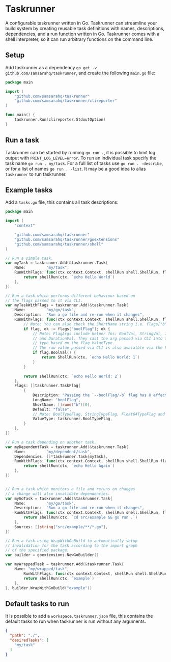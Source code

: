 # Taskrunner
A configurable taskrunner written in Go. Taskrunner can streamline your build system by creating reusable task definitions with names, descriptions, dependencies, and a run function written in Go. Taskrunner comes with a shell interpreter, so it can run arbitrary functions on the command line.

## Setup
Add taskrunner as a dependency `go get -v github.com/samsarahq/taskrunner`, and create the following `main.go` file:
```go
package main

import (
	"github.com/samsarahq/taskrunner"
	"github.com/samsarahq/taskrunner/clireporter"
)

func main() {
	taskrunner.Run(clireporter.StdoutOption)
}
```

## Run a task
Taskrunner can be started by running `go run .`, it is possible to limit log output with `PRINT_LOG_LEVEL=error`. To run an individual task specify the task name `go run . my/task`. For a full list of tasks use `go run . -describe`, or for a list of names `go run . -list`. It may be a good idea to alias `taskrunner` to run taskrunner.

## Example tasks
Add a `tasks.go` file, this contains all task descriptions:
```go
package main

import (
	"context"

	"github.com/samsarahq/taskrunner"
	"github.com/samsarahq/taskrunner/goextensions"
	"github.com/samsarahq/taskrunner/shell"
)

// Run a simple task.
var myTask = taskrunner.Add(&taskrunner.Task{
	Name:         "my/task",
	RunWithFlags: func(ctx context.Context, shellRun shell.ShellRun, flags map[string]taskrunner.FlagArg) error {
		return shellRun(ctx, `echo Hello World`)
	},
})

// Run a task which performs different behaviour based on
// the flags passed to it via CLI.
var myTaskWithFlags = taskrunner.Add(&taskrunner.Task{
	Name:         "my/go/task",
	Description:  "Run a go file and re-run when it changes",
	RunWithFlags: func(ctx context.Context, shellRun shell.ShellRun, flags map[string]taskrunner.FlagArg) error {
		// Note: You can also check the ShortName string i.e. flags["b"].
		if flag, ok := flags["boolFlag"]; ok {
			// Note: FlagArgs include helper fns: BoolVal, StringVal, IntVal, Float64Val
			// and DurationVal. They cast the arg passed via CLI into the appropriate
			// type based on the flag ValueType.
			// The raw value passed via CLI is also avaialble via the FlagArg helper fn Value. 
			if flag.BoolVal() {
				return ShellRun(ctx, `echo Hello World: 1`)
			}
		}
			
		return shellRun(ctx, `echo Hello World: 2`)
	},
	Flags: []taskrunner.TaskFlag{
		{
			Description: "Passing the `--boolFlag/-b` flag has X effect on the task.",
			LongName: "boolFlag",
			ShortName: []rune("b")[0],
			Default: "false",
			// Note: BoolTypeFlag, StringTypeFlag, Float64TypeFlag and DurationFlag.
			ValueType: taskrunner.BoolTypeFlag,
		}
	},
})

// Run a task depending on another task.
var myDependentTask = taskrunner.Add(&taskrunner.Task{
	Name:         "my/dependent/task",
	Dependencies: []*taskrunner.Task{myTask},
	RunWithFlags: func(ctx context.Context, shellRun shell.ShellRun flags map[string]taskrunner.FlagArg) error {
		return shellRun(ctx, `echo Hello Again`)
	},
})


// Run a task which monitors a file and reruns on changes
// a change will also invalidate dependencies.
var myGoTask = taskrunner.Add(&taskrunner.Task{
	Name:         "my/go/task",
	Description:  "Run a go file and re-run when it changes",
	RunWithFlags: func(ctx context.Context, shellRun shell.ShellRun, flags map[string]taskrunner.FlagArg) error {
		return shellRun(ctx, `cd src/example && go run .`)
	},
	Sources: []string{"src/example/**/*.go"},
})

// Run a task using WrapWithGoBuild to automatically setup
// invalidation for the task according to the import graph
// of the specified package.
var builder = goextensions.NewGoBuilder()

var myWrappedTask = taskrunner.Add(&taskrunner.Task{
	Name: "my/wrapped/task",
        RunWithFlags: func(ctx context.Context, shellRun shell.ShellRun, flags map[string]taskrunner.FlagArg) error {
		return shellRun(ctx, `example`)
	},
}, builder.WrapWithGoBuild("example"))
```

## Default tasks to run
It is possible to add a `workspace.taskrunner.json` file, this contains the default tasks to run when taskrunner is run without any arguments.
```json
{
  "path": "./",
  "desiredTasks": [
    "my/task"
  ]
}
```
